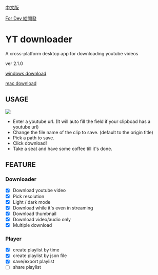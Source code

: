 [中文版](/README.md)

[For Dev 給開發](/README_dev.md)

# YT downloader

A cross-platform desktop app for downloading youtube videos

ver 2.1.0

[windows download](/release/2.1.0/win/yt-downloader%20Setup.exe?raw=true)

[mac download](/release/2.1.0/mac/yt-downloader.dmg?raw=true)

## USAGE

![](https://i.imgur.com/RZxgorw.png)

- Enter a youtube url. (It will auto fill the field if your clipboad has a youtube url)
- Change the file name of the clip to save. (default to the origin title)
- Pick a path to save.
- Click download!
- Take a seat and have some coffee till it's done.

## FEATURE

### Downloader

- [x] Download youtube video
- [x] Pick resolution
- [x] Light / dark mode
- [x] Download while it's even in streaming
- [x] Download thumbnail
- [x] Download video/audio only
- [x] Multiple download

### Player

- [x] create playlist by time
- [x] create playlist by json file
- [x] save/export playlist
- [ ] share playlist
